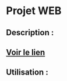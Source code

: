# Projet WEB 

## Description :

## [Voir le lien](https://phildaiguille.github.io/GhibliFilms/)

## Utilisation :


